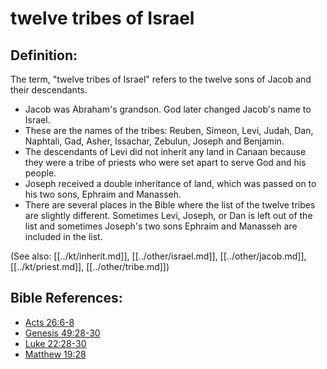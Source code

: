 # twelve tribes of Israel #

## Definition: ##

The term, "twelve tribes of Israel" refers to the twelve sons of Jacob and their descendants.

* Jacob was Abraham's grandson. God later changed Jacob's name to Israel.
* These are the names of the tribes: Reuben, Simeon, Levi, Judah, Dan, Naphtali, Gad, Asher, Issachar, Zebulun, Joseph and Benjamin.
* The descendants of Levi did not inherit any land in Canaan because they were a tribe of priests who were set apart to serve God and his people.
* Joseph received a double inheritance of land, which was passed on to his two sons, Ephraim and Manasseh.
*  There are several places in the Bible where the list of the twelve tribes are slightly different. Sometimes Levi, Joseph, or Dan is left out of the list and sometimes Joseph's two sons Ephraim and Manasseh are included in the list.

(See also: [[../kt/inherit.md]], [[../other/israel.md]], [[../other/jacob.md]],[[../kt/priest.md]], [[../other/tribe.md]]) 

## Bible References: ##

* [Acts 26:6-8](en/tn/act/help/26/06)
* [Genesis 49:28-30](en/tn/gen/help/49/28)
* [Luke 22:28-30](en/tn/luk/help/22/28)
* [Matthew 19:28](en/tn/mat/help/19/28)